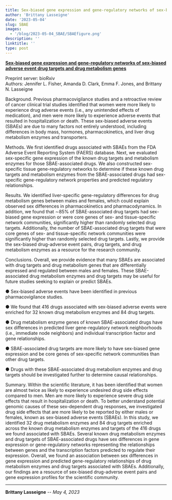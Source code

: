 ```yaml
---
title: Sex-biased gene expression and gene-regulatory networks of sex-biased adverse event drug targets and drug metabolism genes Preprint
author: 'Brittany Lasseigne'
date: '2023-05-04'
slug: SBAE
images: 
  - '/blog/2023-05-04_SBAE/SBAEfigure.png'
description: ''
linktitle: ''
type: post
---
```


__<a href="https://www.biorxiv.org/content/10.1101/2023.05.23.541950" target="_blank">Sex-biased gene expression and gene-regulatory networks of sex-biased adverse event drug targets and drug metabolism genes</a>__

Preprint server: bioRxiv<br>
Authors: Jennifer L. Fisher, Amanda D. Clark, Emma F. Jones, and Brittany N. Lasseigne

Background. Previous pharmacovigilance studies and a retroactive review of cancer clinical trial studies identified that women were more likely to experience drug adverse events (i.e., any unintended effects of medication), and men were more likely to experience adverse events that resulted in hospitalization or death. These sex-biased adverse events (SBAEs) are due to many factors not entirely understood, including differences in body mass, hormones, pharmacokinetics, and liver drug metabolism enzymes and transporters.

Methods. We first identified drugs associated with SBAEs from the FDA Adverse Event Reporting System (FAERS) database. Next, we evaluated sex-specific gene expression of the known drug targets and metabolism enzymes for those SBAE-associated drugs. We also constructed sex-specific tissue gene-regulatory networks to determine if these known drug targets and metabolism enzymes from the SBAE-associated drugs had sex-specific gene-regulatory network properties and predicted regulatory relationships.

Results. We identified liver-specific gene-regulatory differences for drug metabolism genes between males and females, which could explain observed sex differences in pharmacokinetics and pharmacodynamics. In addition, we found that ∼85% of SBAE-associated drug targets had sex-biased gene expression or were core genes of sex- and tissue-specific network communities, significantly higher than randomly selected drug targets. Additionally, the number of SBAE-associated drug targets that were core genes of sex- and tissue-specific network communities were significantly higher than randomly selected drug targets. Lastly, we provide the sex-biased drug-adverse event pairs, drug targets, and drug metabolism enzymes as a resource for the research community.

Conclusions. Overall, we provide evidence that many SBAEs are associated with drug targets and drug metabolism genes that are differentially expressed and regulated between males and females. These SBAE-associated drug metabolism enzymes and drug targets may be useful for future studies seeking to explain or predict SBAEs.

● Sex-biased adverse events have been identified in previous pharmacovigilance studies.

● We found that 416 drugs associated with sex-biased adverse events were enriched for 32 known drug metabolism enzymes and 84 drug targets.

● Drug metabolism enzyme genes of known SBAE-associated drugs have sex differences in predicted liver gene-regulatory network neighborhoods (i.e., immediate node neighbors) and individual transcription factor and gene relationships.

● SBAE-associated drug targets are more likely to have sex-biased gene expression and be core genes of sex-specific network communities than other drug targets.

● Drugs with these SBAE-associated drug metabolism enzymes and drug targets should be investigated further to determine causal relationships.

Summary. Within the scientific literature, it has been identified that women are almost twice as likely to experience undesired drug side effects compared to men. Men are more likely to experience severe drug side effects that result in hospitalization or death. To better understand potential genomic causes of these sex-dependent drug responses, we investigated drug side effects that are more likely to be reported by either males or females, known as sex-biased adverse events (SBAEs). In this study, we identified 32 drug metabolism enzymes and 84 drug targets enriched across the known drug metabolism enzymes and targets of the 416 drugs we found associated with SBAEs. Several known drug metabolism enzymes and drug targets of SBAE-associated drugs have sex differences in gene expression or gene-regulatory networks representing the relationships between genes and the transcription factors predicted to regulate their expression. Overall, we found an association between sex differences in gene expression and predicted gene-regulatory relationships of drug metabolism enzymes and drug targets associated with SBAEs. Additionally, our findings are a resource of sex-biased drug-adverse event pairs and gene expression profiles for the scientific community.


---
**Brittany Lasseigne** -- _May 4, 2023_<br>